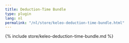 ```yaml
---
title: Deduction-Time Bundle
type: plugin
lang: nl
permalink: "/nl/store/keleo-deduction-time-bundle.html"
---
```


{% include store/keleo-deduction-time-bundle.md %}
